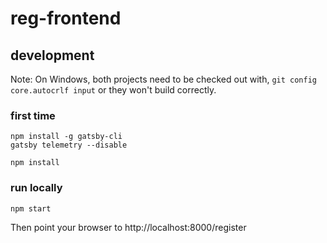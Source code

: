 # reg-frontend

## development

Note: On Windows, both projects need to be checked out with, `git config core.autocrlf input` or they won't build correctly.

### first time

```
npm install -g gatsby-cli
gatsby telemetry --disable

npm install
```

### run locally

```
npm start
```

Then point your browser to http://localhost:8000/register
